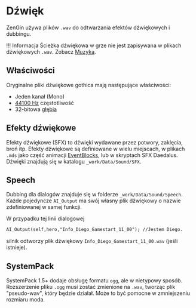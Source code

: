 # Dźwięk
ZenGin używa plików `.wav` do odtwarzania efektów dźwiękowych i dubbingu.

!!! Informacja
    Ścieżka dźwiękowa w grze nie jest zapisywana w plikach dźwiękowych `.wav`. Zobacz [Muzyka](../music.md).

## Właściwości
Oryginalne pliki dźwiękowe gothica mają następujące właściwości:

- Jeden kanał (Mono)
- [44100 Hz](https://en.wikipedia.org/wiki/44,100_Hz) częstotliwość
- 32-bitowa [głębia](https://pl.wikipedia.org/wiki/Rozdzielczość_bitowa_dźwięku)

## Efekty dźwiękowe
Efekty dźwiękowe (SFX) to dźwięki wydawane przez potwory, zaklęcia, broń itp. Efekty dźwiękowe są definiowane w wielu miejscach, w plikach `.mds` jako część animacji [EventBlocks](../anims/events.md), lub w skryptach SFX Daedalus. Dźwięki znajdują się w katalogu `_work/Data/Sound/SFX`.  

## Speech
Dubbing dla dialogów znajduje się w folderze `_work/Data/Sound/Speech`. Każde pojedyncze `AI_Output` ma swój własny plik dźwiękowy o nazwie zdefiniowanej w samej funkcji.

W przypadku tej linii dialogowej
```dae
AI_Output(self,hero,"Info_Diego_Gamestart_11_00"); //Jestem Diego.
```
silnik odtworzy plik dźwiękowy `Info_Diego_Gamestart_11_00.wav` (jeśli istnieje).

## SystemPack
SystemPack 1.5+ dodaje obsługę formatu `ogg`, ale w nietypowy sposób. Rozszerzenie pliku `.ogg` musi zostać zmienione na `.wav`, tworząc plik "pseudo-wav", który będzie działał. Może to być pomocne w zmniejszeniu rozmiaru moda.
